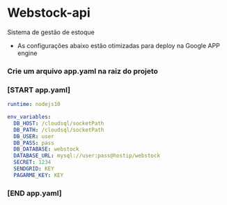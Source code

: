 # Webstock-api

Sistema de gestão de estoque

- As configurações abaixo estão otimizadas para deploy na Google APP engine

### Crie um arquivo app.yaml na raiz do projeto

### [START app.yaml]

```yaml
runtime: nodejs10

env_variables:
  DB_HOST: /cloudsql/socketPath
  DB_PATH: /cloudsql/socketPath
  DB_USER: user
  DB_PASS: pass
  DB_DATABASE: webstock
  DATABASE_URL: mysql://user:pass@hostip/webstock
  SECRET: 1234
  SENDGRID: KEY
  PAGARME_KEY: KEY
```

### [END app.yaml]